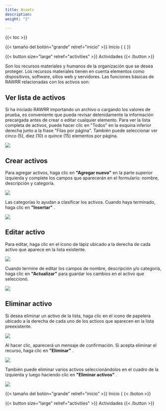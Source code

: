 ```yaml
---
title: Assets
description: 
weight: "2"

---
```

{{< toc >}}

<div style="mostrar: flex; justificar contenido: espacio entre"> {{< tamaño del botón="grande" relref="inicio" >}} <i class="flecha izquierda"></i> Inicio { { </botón>}}

{{< button size="large" relref="activities" >}} Actividades <i class="arrow right"></i> {{< /button >}}

</div>

Son los recursos materiales y humanos de la organización que se desea proteger. Los recursos materiales tienen en cuenta elementos como dispositivos, software, sitios web y servidores. Las funciones básicas de RAWRR relacionadas con los activos son:

## Ver lista de activos

Si ha iniciado RAWRR importando un archivo o cargando los valores de prueba, es conveniente que pueda revisar detenidamente la información precargada antes de crear o editar cualquier elemento. Para ver la lista completa de activos, puede hacer clic en "Todos" en la esquina inferior derecha junto a la frase "Filas por página". También puede seleccionar ver cinco (5), diez (10) o quince (15) elementos por página.

![](/images/ver-lista.png)

## Crear activos

Para agregar activos, haga clic en **"Agregar nuevo"** en la parte superior izquierda y complete los campos que aparecerán en el formulario: nombre, descripción y categoría.

![](/images/agregar.png)

Las categorías lo ayudan a clasificar los activos. Cuando haya terminado, haga clic en **"Insertar"** .

![](/images/agregar2.png)

## Editar activo

Para editar, haga clic en el ícono de lápiz ubicado a la derecha de cada activo que aparece en la lista existente.

![](/images/editar.png)

Cuando termine de editar los campos de nombre, descripción y/o categoría, haga clic en **"Actualizar"** para guardar los cambios en el activo que seleccionó.

![](/images/editar2.png)

## Eliminar activo

Si desea eliminar un activo de la lista, haga clic en el icono de papelera ubicado a la derecha de cada uno de los activos que aparecen en la lista preexistente.

![](/images/eliminar.png)

Al hacer clic, aparecerá un mensaje de confirmación. Si acepta eliminar el recurso, haga clic en **"Eliminar"** .

![](/images/eliminar2.png)

También puede eliminar varios activos seleccionándolos en el cuadro de la izquierda y luego haciendo clic en **"Eliminar activos"** .

![](/images/eliminar3.png)

<div style="mostrar: flex; justificar-contenido: espacio entre"> {{< tamaño del botón="grande" relref="inicio" >}} <i class="flecha izquierda"> </i> Inicio { {< /boton >}}

{{< button size="large" relref="activities" >}} Actividades <i class="arrow right"></i> {{< /button >}}

</div>